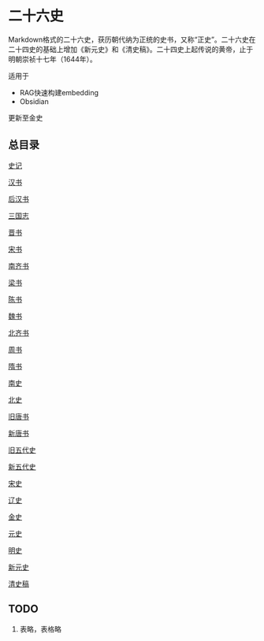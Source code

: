 # 二十六史

Markdown格式的二十六史，获历朝代纳为正统的史书，又称“正史”。二十六史在二十四史的基础上增加《新元史》和《清史稿》。二十四史上起传说的黄帝，止于明朝崇祯十七年（1644年）。

适用于
- RAG快速构建embedding
- Obsidian

更新至金史

## 总目录

[史记](二十六史/史记/目录.md)

[汉书](二十六史/汉书/目录.md)

[后汉书](二十六史/后汉书/目录.md)

[三国志](二十六史/三国志/目录.md)

[晋书](二十六史/晋书/目录.md)

[宋书](二十六史/宋书/目录.md)

[南齐书](二十六史/南齐书/目录.md)

[梁书](二十六史/梁书/目录.md)

[陈书](二十六史/陈书/目录.md)

[魏书](二十六史/魏书/目录.md)

[北齐书](二十六史/北齐书/目录.md)

[周书](二十六史/周书/目录.md)

[隋书](二十六史/隋书/目录.md)

[南史](二十六史/南史/目录.md)

[北史](二十六史/北史/目录.md)

[旧唐书](二十六史/旧唐书/目录.md)

[新唐书](二十六史/新唐书/目录.md)

[旧五代史](二十六史/旧五代史/史目录.md)

[新五代史](二十六史/新五代史/史目录.md)

[宋史](二十六史/宋史/目录.md)

[辽史](二十六史/辽史/目录.md)

[金史](二十六史/金史/目录.md)

[元史](二十六史/元史/目录.md)

[明史](二十六史/明史/目录.md)

[新元史](二十六史/新元史/目录.md)

[清史稿](二十六史/清史稿/目录.md)


## TODO

1. 表略，表格略